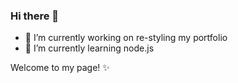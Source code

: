 ### Hi there 👋

- 🔭 I’m currently working on re-styling my portfolio
- 🌱 I’m currently learning node.js

Welcome to my page! ✨
